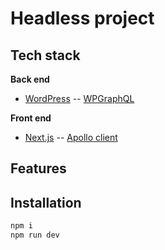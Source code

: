 # Headless project
## Tech stack
**Back end**
- [WordPress](https://en-nz.wordpress.org/)
-- [WPGraphQL](https://wordpress.org/plugins/wp-graphql/)

**Front end**
- [Next.js](https://nextjs.org/)
-- [Apollo client](https://www.apollographql.com/docs/react/)

## Features

## Installation

```sh
npm i
npm run dev
```
